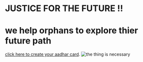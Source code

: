 # JUSTICE FOR THE FUTURE !!
# we help orphans to explore thier future path 
 [click here to create your aadhar card](https://uidai.gov.in/).
![the thing is necessary](https://www.cry.org/wp-content/uploads/bridge-the-education-gap.jpg)

